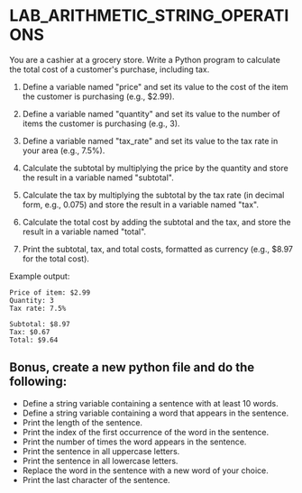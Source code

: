 # LAB_ARITHMETIC_STRING_OPERATIONS

You are a cashier at a grocery store. Write a Python program to calculate the total cost of a customer's purchase, including tax.

1. Define a variable named "price" and set its value to the cost of the item the customer is purchasing (e.g., $2.99).

2. Define a variable named "quantity" and set its value to the number of items the customer is purchasing (e.g., 3).

3. Define a variable named "tax_rate" and set its value to the tax rate in your area (e.g., 7.5%).

4. Calculate the subtotal by multiplying the price by the quantity and store the result in a variable named "subtotal".

5. Calculate the tax by multiplying the subtotal by the tax rate (in decimal form, e.g., 0.075) and store the result in a variable named "tax".

6. Calculate the total cost by adding the subtotal and the tax, and store the result in a variable named "total".

7. Print the subtotal, tax, and total costs, formatted as currency (e.g., $8.97 for the total cost).

Example output:
```
Price of item: $2.99
Quantity: 3
Tax rate: 7.5%

Subtotal: $8.97
Tax: $0.67
Total: $9.64
```


## Bonus, create a new python file and do the following:

- Define a string variable containing a sentence with at least 10 words.
- Define a string variable containing a word that appears in the sentence.
- Print the length of the sentence.
- Print the index of the first occurrence of the word in the sentence.
- Print the number of times the word appears in the sentence.
- Print the sentence in all uppercase letters.
- Print the sentence in all lowercase letters.
- Replace the word in the sentence with a new word of your choice.
- Print the last character of the sentence.
